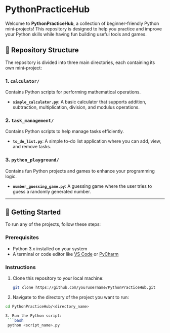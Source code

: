 # PythonPracticeHub

Welcome to **PythonPracticeHub**, a collection of beginner-friendly Python mini-projects! This repository is designed to help you practice and improve your Python skills while having fun building useful tools and games.

## 📂 Repository Structure
The repository is divided into three main directories, each containing its own mini-project:

### 1. `calculator/`
Contains Python scripts for performing mathematical operations.
- **`simple_calculator.py`**: A basic calculator that supports addition, subtraction, multiplication, division, and modulus operations.

### 2. `task_management/`
Contains Python scripts to help manage tasks efficiently.
- **`to_do_list.py`**: A simple to-do list application where you can add, view, and remove tasks.

### 3. `python_playground/`
Contains fun Python projects and games to enhance your programming logic.
- **`number_guessing_game.py`**: A guessing game where the user tries to guess a randomly generated number.

---

## 🚀 Getting Started
To run any of the projects, follow these steps:

### Prerequisites
- Python 3.x installed on your system
- A terminal or code editor like [VS Code](https://code.visualstudio.com/) or [PyCharm](https://www.jetbrains.com/pycharm/)

### Instructions
1. Clone this repository to your local machine:
   ```bash
   git clone https://github.com/yourusername/PythonPracticeHub.git

2. Navigate to the directory of the project you want to run:
  ```bash
  cd PythonPracticeHub/<directory_name>

3. Run the Python script:
   ```bash
   python <script_name>.py
